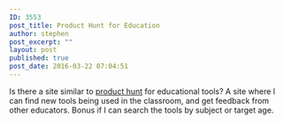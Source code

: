 ```yaml
---
ID: 3553
post_title: Product Hunt for Education
author: stephen
post_excerpt: ""
layout: post
published: true
post_date: 2016-03-22 07:04:51
---
```

Is there a site similar to <a href="https://www.producthunt.com/" target="_blank">product hunt</a> for educational tools? A site where I can find new tools being used in the classroom, and get feedback from other educators. Bonus if I can search the tools by subject or target age.